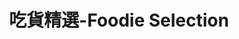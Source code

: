 ---
title: "吃貨精選-Foodie Selection"
description: "探索全台美食競賽，發現在地美味，品嚐競技精神"
keywords:
  - 美食競賽
  - 台灣美食
  - 美食精選
datePublished: "2025-06-30"
dateModified: "2025-07-01"
city: "基隆市"
district: "所有行政區"
award: "所有獎項"
year: "所有年份"
page: 1
count: 2

restaurants:
  - name: "李津好。津烹派"
    address: "基隆市中山區西定路120號"
    phone: "0224283528"
    geo: "25.134120896413304, 121.73500460931018"
    google_map: "https://maps.app.goo.gl/HX891u1SFFhyQidx7"
    footinder: "https://footinder.com.tw/%e5%9f%ba%e9%9a%86%e5%b8%82%e4%b8%ad%e5%b1%b1%e5%8d%80/362148/"
    official: "https://www.facebook.com/profile.php?id=100066463281909&mibextid=LQQJ4d"
    award:
    - name: "500盤"
      year: "2024"
  - name: "小羅牛肉麵"
    address: "203基隆市中山區西定路113號"
    phone: "0905272005"
    geo: "25.134102660102265, 121.7347901926764"
    google_map: "https://maps.app.goo.gl/RmQDEHfwEHpLRYMN9"
    footinder: "https://footinder.com.tw/%E5%9F%BA%E9%9A%86%E5%B8%82%E4%B8%AD%E5%B1%B1%E5%8D%80/56178/"
    official: "https://www.facebook.com/loviceva"
    award:
    - name: "台北國際牛肉麵節"
      year: "2024"
---